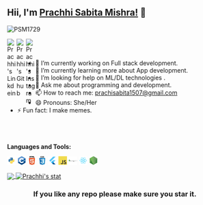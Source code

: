 ## Hii, I'm [Prachhi Sabita Mishra!](https://psm1729.github.io/Portpolio/) 👋

<p align="left"> <img src="https://komarev.com/ghpvc/?username=PSM1729&label=Views&color=blue&style=plastic" alt="PSM1729" /> </p>

<a href="www.linkedin.com/in/prachhi-mishra-039916191">
  <img align="left" alt="Prachhi's Linkdein" width="22px" src="https://cdn.jsdelivr.net/npm/simple-icons@v3/icons/linkedin.svg" />
</a>
<a href="https://github.com/PSM1729">
  <img align="left" alt="Prachhi's Github" width="22px" src="https://cdn.jsdelivr.net/npm/simple-icons@v3/icons/github.svg" />
</a>
<a href="https://www.instagram.com/itsmepsm1729/?hl=en">
  <img align="left" alt="Prachhi's Instagram" width="22px" src="https://cdn.jsdelivr.net/npm/simple-icons@v3/icons/instagram.svg" />
</a>
<br/>
<br/>



- 🔭 I’m currently working on Full stack development.
- 🌱 I’m currently learning more about App development.
- 🤔 I’m looking for help on ML/DL technologies .
- 💬 Ask me about programming and development.
- 📫 How to reach me: prachisabita1507@gmail.com
- 😄 Pronouns: She/Her
- ⚡ Fun fact: I make memes.
<br/>
<br/>

**Languages and Tools:** 

<code><img height="20" src="https://raw.githubusercontent.com/github/explore/80688e429a7d4ef2fca1e82350fe8e3517d3494d/topics/python/python.png"></code>
<code><img height="20" src="https://raw.githubusercontent.com/github/explore/80688e429a7d4ef2fca1e82350fe8e3517d3494d/topics/cpp/cpp.png"></code>
<code><img height="20" src="https://raw.githubusercontent.com/github/explore/80688e429a7d4ef2fca1e82350fe8e3517d3494d/topics/html/html.png"></code>
<code><img height="20" src="https://raw.githubusercontent.com/github/explore/80688e429a7d4ef2fca1e82350fe8e3517d3494d/topics/css/css.png"></code>
<code><img height="20" src="https://raw.githubusercontent.com/github/explore/80688e429a7d4ef2fca1e82350fe8e3517d3494d/topics/flutter/flutter.png"></code>
<code><img height="20" src="https://raw.githubusercontent.com/github/explore/80688e429a7d4ef2fca1e82350fe8e3517d3494d/topics/javascript/javascript.png"></code>
<code><img height="20" src="https://raw.githubusercontent.com/github/explore/80688e429a7d4ef2fca1e82350fe8e3517d3494d/topics/mongodb/mongodb.png"></code> 
<code><img height="20" src="https://raw.githubusercontent.com/github/explore/80688e429a7d4ef2fca1e82350fe8e3517d3494d/topics/react/react.png"></code>
<code><img height="20" src="https://raw.githubusercontent.com/github/explore/80688e429a7d4ef2fca1e82350fe8e3517d3494d/topics/nodejs/nodejs.png"></code>    

<a href="https://github.com/PSM1729">
  <img align="center" src="https://github-readme-stats.vercel.app/api/top-langs/?username=PSM1729&theme=light&hide_langs_below=1" />
</a>
<a href="https://github.com/iampawan">
 <img align="center" src="https://github-readme-stats.vercel.app/api?username=PSM1729&&show_icons=true&title_color=ffffff&icon_color=bb2acf&text_color=daf7dc&bg_color=151515" alt="Prachhi's stat">
</a>

<div align="center">

### If you like any repo please make sure you star it.

</div
